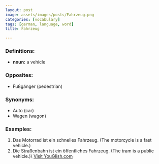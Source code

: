 ```yaml
---
layout: post
image: assets/images/posts/Fahrzeug.png
categories: [vocabulary]
tags: [german, language, word]
title: Fahrzeug

---
```


### Definitions:
- **noun:** a vehicle

### Opposites:
- Fußgänger (pedestrian)

### Synonyms:
- Auto (car)
- Wagen (wagon)

### Examples:
1. Das Motorrad ist ein schnelles Fahrzeug. (The motorcycle is a fast vehicle.)
2. Die Straßenbahn ist ein öffentliches Fahrzeug. (The tram is a public vehicle.)\ <a id="yg-widget-0" class="youglish-widget" data-query="Fahrzeug" data-lang="german" data-components="8412" data-auto-start="0" data-bkg-color="theme_light" data-title="How%20to%20pronounce%20Fahrzeug%20in%20German"  rel="nofollow" href="https://youglish.com">Visit YouGlish.com</a><script async src="https://youglish.com/public/emb/widget.js" charset="utf-8"></script>